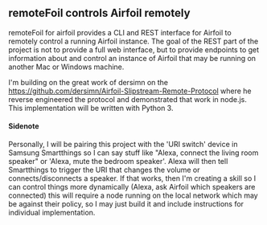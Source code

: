 ## remoteFoil controls Airfoil remotely

remoteFoil for airfoil provides a CLI and REST interface for Airfoil to remotely control a running Airfoil instance. The goal of the REST part of the project is not to provide a full web interface, but to provide endpoints to get information about and control an instance of Airfoil that may be running on another Mac or Windows machine. 

I'm building on the great work of dersimn on the https://github.com/dersimn/Airfoil-Slipstream-Remote-Protocol where he reverse engineered the protocol and demonstrated that work in node.js. This implementation will be written with Python 3. 

#### Sidenote  
Personally, I will be pairing this project with the 'URI switch' device in Samsung Smartthings so I can say stuff like "Alexa, connect the living room speaker" or 'Alexa, mute the bedroom speaker'. Alexa will then tell Smartthings to trigger the URI that changes the volume or connects/disconnects a speaker. If that works, then I'm creating a skill so I can control things more dynamically (Alexa, ask Airfoil which speakers are connected) this will require a node running on the local network which may be against their policy, so I may just build it and include instructions for individual implementation. 
